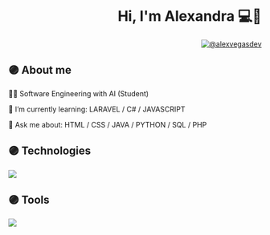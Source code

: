 <h1 align="right"><strong>Hi, I'm Alexandra 💻💜</strong></h1>

<p align="right">
  <a href = "mailto:alexvegasdev@gmail.com" target="blank">
    <img align="center" src="https://img.shields.io/badge/Gmail-9572ac?style=for-the-badge&logo=gmail&logoColor=white" alt="@alexvegasdev"/>
  </a>
</p>

## 🟣 About me
👩‍💻 Software Engineering with AI (Student)

🌱 I’m currently learning:  LARAVEL / C# / JAVASCRIPT 

💬 Ask me about: HTML / CSS / JAVA / PYTHON / SQL / PHP




## 🟣 Technologies
<p align="left">
  <a href="https://skillicons.dev">
    <img src="https://skillicons.dev/icons?i=html,css,python,java,php,mysql,javascript,cs,laravel" />
  </a>
</p>

## 🟣 Tools
<p align="left">
  <a href="https://skillicons.dev">
    <img src="https://skillicons.dev/icons?i=git,github,vscode,visualstudio,pycharm,eclipse,linux,photoshop" />
  </a>
</p>


